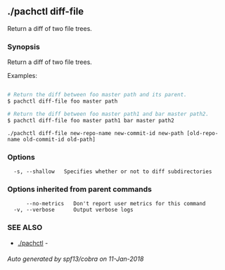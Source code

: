 ## ./pachctl diff-file

Return a diff of two file trees.

### Synopsis


Return a diff of two file trees.

Examples:

```sh

# Return the diff between foo master path and its parent.
$ pachctl diff-file foo master path

# Return the diff between foo master path1 and bar master path2.
$ pachctl diff-file foo master path1 bar master path2

```

```
./pachctl diff-file new-repo-name new-commit-id new-path [old-repo-name old-commit-id old-path]
```

### Options

```
  -s, --shallow   Specifies whether or not to diff subdirectories
```

### Options inherited from parent commands

```
      --no-metrics   Don't report user metrics for this command
  -v, --verbose      Output verbose logs
```

### SEE ALSO
* [./pachctl](./pachctl.md)	 - 

###### Auto generated by spf13/cobra on 11-Jan-2018
